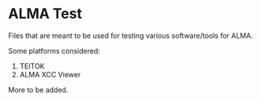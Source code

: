 # ALMA Test


Files that are meant to be used for testing various software/tools for ALMA.

Some platforms considered:

1. TEITOK
2. ALMA XCC Viewer

More to be added.
